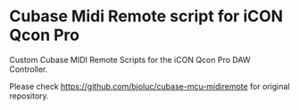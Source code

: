 # Cubase Midi Remote script for iCON Qcon Pro

Custom Cubase MIDI Remote Scripts for the iCON Qcon Pro DAW Controller.

Please check https://github.com/bjoluc/cubase-mcu-midiremote for original repository.
